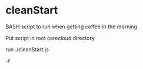 # cleanStart

BASH script to run when getting coffee in the morning

Put script in root carecloud directory

run ./cleanStart.js

-f 
